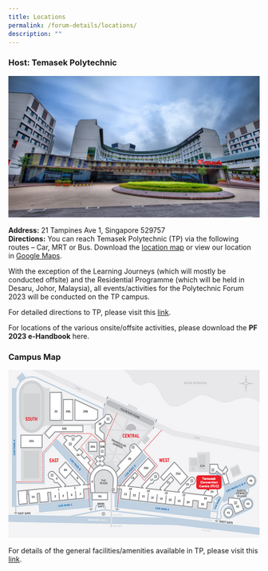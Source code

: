 ```yaml
---
title: Locations
permalink: /forum-details/locations/
description: ""
---
```

### <b>Host: Temasek Polytechnic</b><br>

![](/images/PF%202023/Forum%20Details/Locations/forum%20locations.png)

<b>Address:</b> 21 Tampines Ave 1, Singapore 529757  
<b>Directions:</b> You can reach Temasek Polytechnic (TP) via the following routes – Car, MRT or Bus. Download the&nbsp;[location map](https://www.tp.edu.sg/content/dam/tp-web/files/about-tp/contact-us/location_map.pdf)&nbsp;or view our location in&nbsp;[Google Maps](https://www.google.com/maps?ll=1.345185,103.931812&amp;z=16&amp;t=m&amp;hl=en-GB&amp;gl=SG&amp;mapclient=embed&amp;cid=10084371634971779734).

With the exception of the Learning Journeys (which will mostly be conducted offsite) and the Residential Programme (which will be held in Desaru, Johor, Malaysia), all events/activities for the Polytechnic Forum 2023 will be conducted on the TP campus.

For detailed directions to TP, please visit this [link](https://www.tp.edu.sg/about-tp/getting-to-tp.html).

For locations of the various onsite/offsite activities, please download the&nbsp;**PF 2023 e-Handbook** here.

### <b>Campus Map</b><br>

![](/images/PF%202023/Forum%20Details/Locations/campus%20map.jpg)

For details of the general facilities/amenities available in TP, please visit this [link](https://www.tp.edu.sg/about-tp/our-campus-map-facilities.html).